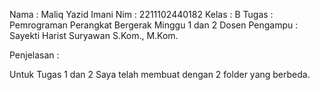 Nama : Maliq Yazid Imani
Nim : 2211102440182
Kelas : B
Tugas : Pemrograman Perangkat Bergerak Minggu 1 dan 2
Dosen Pengampu : Sayekti Harist Suryawan S.Kom., M.Kom.

Penjelasan :

Untuk Tugas 1 dan 2 Saya telah membuat dengan 2 folder yang berbeda.
